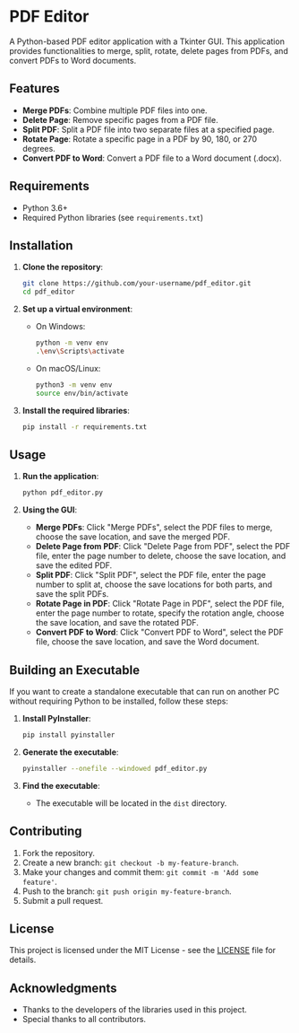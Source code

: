 # PDF Editor

A Python-based PDF editor application with a Tkinter GUI. This application provides functionalities to merge, split, rotate, delete pages from PDFs, and convert PDFs to Word documents.

## Features

- **Merge PDFs**: Combine multiple PDF files into one.
- **Delete Page**: Remove specific pages from a PDF file.
- **Split PDF**: Split a PDF file into two separate files at a specified page.
- **Rotate Page**: Rotate a specific page in a PDF by 90, 180, or 270 degrees.
- **Convert PDF to Word**: Convert a PDF file to a Word document (.docx).

## Requirements

- Python 3.6+
- Required Python libraries (see `requirements.txt`)

## Installation

1. **Clone the repository**:

    ```bash
    git clone https://github.com/your-username/pdf_editor.git
    cd pdf_editor
    ```

2. **Set up a virtual environment**:
    - On Windows:

      ```bash
      python -m venv env
      .\env\Scripts\activate
      ```

    - On macOS/Linux:

      ```bash
      python3 -m venv env
      source env/bin/activate
      ```

3. **Install the required libraries**:

    ```bash
    pip install -r requirements.txt
    ```

## Usage

1. **Run the application**:

    ```bash
    python pdf_editor.py
    ```

2. **Using the GUI**:
    - **Merge PDFs**: Click "Merge PDFs", select the PDF files to merge, choose the save location, and save the merged PDF.
    - **Delete Page from PDF**: Click "Delete Page from PDF", select the PDF file, enter the page number to delete, choose the save location, and save the edited PDF.
    - **Split PDF**: Click "Split PDF", select the PDF file, enter the page number to split at, choose the save locations for both parts, and save the split PDFs.
    - **Rotate Page in PDF**: Click "Rotate Page in PDF", select the PDF file, enter the page number to rotate, specify the rotation angle, choose the save location, and save the rotated PDF.
    - **Convert PDF to Word**: Click "Convert PDF to Word", select the PDF file, choose the save location, and save the Word document.

## Building an Executable

If you want to create a standalone executable that can run on another PC without requiring Python to be installed, follow these steps:

1. **Install PyInstaller**:

    ```bash
    pip install pyinstaller
    ```

2. **Generate the executable**:

    ```bash
    pyinstaller --onefile --windowed pdf_editor.py
    ```

3. **Find the executable**:
    - The executable will be located in the `dist` directory.

## Contributing

1. Fork the repository.
2. Create a new branch: `git checkout -b my-feature-branch`.
3. Make your changes and commit them: `git commit -m 'Add some feature'`.
4. Push to the branch: `git push origin my-feature-branch`.
5. Submit a pull request.

## License

This project is licensed under the MIT License - see the [LICENSE](LICENSE) file for details.

## Acknowledgments

- Thanks to the developers of the libraries used in this project.
- Special thanks to all contributors.
